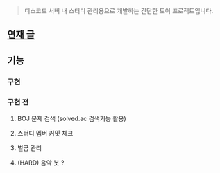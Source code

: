 >디스코드 서버 내 스터디 관리용으로 개발하는 간단한 토이 프로젝트입니다.

## <a href="https://velog.io/@jeukoh26/series/%EC%8A%A4%ED%84%B0%EB%94%94%EC%9A%A9-%EB%94%94%EC%8A%A4%EC%BD%94%EB%93%9C-%EB%B4%87-%EA%B0%9C%EB%B0%9C%EA%B3%BC%EC%A0%95">연재 글</a>

## 기능

### 구현

### 구현 전

1. BOJ 문제 검색 (solved.ac 검색기능 활용)

2. 스터디 멤버 커밋 체크 

3. 벌금 관리

4. (HARD) 음악 봇 ?    